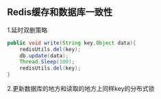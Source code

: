 ## Redis缓存和数据库一致性

1.延时双删策略
```java
public void write(String key,Object data){
    redisUtils.del(key);
    db.update(data);
    Thread.Sleep(100);
    redisUtils.del(key);
}
```
2.更新数据库的地方和读取的地方上同样key的分布式锁